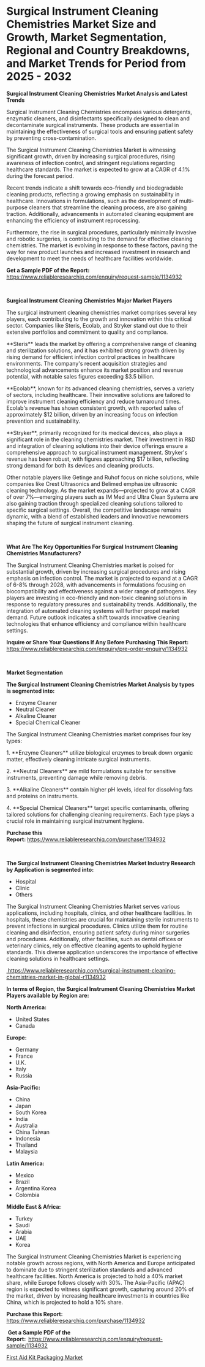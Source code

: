 <p><h1>Surgical Instrument Cleaning Chemistries Market Size and Growth, Market Segmentation, Regional and Country Breakdowns, and Market Trends for Period from 2025 -  2032</h1></p><p><strong>Surgical Instrument Cleaning Chemistries Market Analysis and Latest Trends</strong></p>
<p><p>Surgical Instrument Cleaning Chemistries encompass various detergents, enzymatic cleaners, and disinfectants specifically designed to clean and decontaminate surgical instruments. These products are essential in maintaining the effectiveness of surgical tools and ensuring patient safety by preventing cross-contamination.</p><p>The Surgical Instrument Cleaning Chemistries Market is witnessing significant growth, driven by increasing surgical procedures, rising awareness of infection control, and stringent regulations regarding healthcare standards. The market is expected to grow at a CAGR of 4.1% during the forecast period. </p><p>Recent trends indicate a shift towards eco-friendly and biodegradable cleaning products, reflecting a growing emphasis on sustainability in healthcare. Innovations in formulations, such as the development of multi-purpose cleaners that streamline the cleaning process, are also gaining traction. Additionally, advancements in automated cleaning equipment are enhancing the efficiency of instrument reprocessing.</p><p>Furthermore, the rise in surgical procedures, particularly minimally invasive and robotic surgeries, is contributing to the demand for effective cleaning chemistries. The market is evolving in response to these factors, paving the way for new product launches and increased investment in research and development to meet the needs of healthcare facilities worldwide.</p></p>
<p><strong>Get a Sample PDF of the Report:&nbsp;</strong> <a href="https://www.reliableresearchiq.com/enquiry/request-sample/1134932?utm_campaign=2313&utm_medium=2&utm_source=Github&utm_content=ia&utm_term=04042025&utm_id=surgical-instrument-cleaning-chemistries">https://www.reliableresearchiq.com/enquiry/request-sample/1134932</a></p>
<p>&nbsp;</p>
<p><strong>Surgical Instrument Cleaning Chemistries Major Market Players</strong></p>
<p><p>The surgical instrument cleaning chemistries market comprises several key players, each contributing to the growth and innovation within this critical sector. Companies like Steris, Ecolab, and Stryker stand out due to their extensive portfolios and commitment to quality and compliance.</p><p>**Steris** leads the market by offering a comprehensive range of cleaning and sterilization solutions, and it has exhibited strong growth driven by rising demand for efficient infection control practices in healthcare environments. The company's recent acquisition strategies and technological advancements enhance its market position and revenue potential, with notable sales figures exceeding $3.5 billion.</p><p>**Ecolab**, known for its advanced cleaning chemistries, serves a variety of sectors, including healthcare. Their innovative solutions are tailored to improve instrument cleaning efficiency and reduce turnaround times. Ecolab's revenue has shown consistent growth, with reported sales of approximately $12 billion, driven by an increasing focus on infection prevention and sustainability.</p><p>**Stryker**, primarily recognized for its medical devices, also plays a significant role in the cleaning chemistries market. Their investment in R&D and integration of cleaning solutions into their device offerings ensure a comprehensive approach to surgical instrument management. Stryker's revenue has been robust, with figures approaching $17 billion, reflecting strong demand for both its devices and cleaning products.</p><p>Other notable players like Getinge and Ruhof focus on niche solutions, while companies like Crest Ultrasonics and Belimed emphasize ultrasonic cleaning technology. As the market expands—projected to grow at a CAGR of over 7%—emerging players such as IM Med and Ultra Clean Systems are also gaining traction through specialized cleaning solutions tailored to specific surgical settings. Overall, the competitive landscape remains dynamic, with a blend of established leaders and innovative newcomers shaping the future of surgical instrument cleaning.</p></p>
<p>&nbsp;</p>
<p><strong>What Are The Key Opportunities For Surgical Instrument Cleaning Chemistries Manufacturers?</strong></p>
<p><p>The Surgical Instrument Cleaning Chemistries market is poised for substantial growth, driven by increasing surgical procedures and rising emphasis on infection control. The market is projected to expand at a CAGR of 6-8% through 2028, with advancements in formulations focusing on biocompatibility and effectiveness against a wider range of pathogens. Key players are investing in eco-friendly and non-toxic cleaning solutions in response to regulatory pressures and sustainability trends. Additionally, the integration of automated cleaning systems will further propel market demand. Future outlook indicates a shift towards innovative cleaning technologies that enhance efficiency and compliance within healthcare settings.</p></p>
<p><strong>Inquire or Share Your Questions If Any Before Purchasing This Report:</strong> <a href="https://www.reliableresearchiq.com/enquiry/pre-order-enquiry/1134932?utm_campaign=2313&utm_medium=2&utm_source=Github&utm_content=ia&utm_term=04042025&utm_id=surgical-instrument-cleaning-chemistries">https://www.reliableresearchiq.com/enquiry/pre-order-enquiry/1134932</a></p>
<p>&nbsp;</p>
<p><strong>Market Segmentation</strong></p>
<p><strong>The Surgical Instrument Cleaning Chemistries Market Analysis by types is segmented into:</strong></p>
<p><ul><li>Enzyme Cleaner</li><li>Neutral Cleaner</li><li>Alkaline Cleaner</li><li>Special Chemical Cleaner</li></ul></p>
<p><p>The Surgical Instrument Cleaning Chemistries market comprises four key types: </p><p>1. **Enzyme Cleaners** utilize biological enzymes to break down organic matter, effectively cleaning intricate surgical instruments. </p><p>2. **Neutral Cleaners** are mild formulations suitable for sensitive instruments, preventing damage while removing debris. </p><p>3. **Alkaline Cleaners** contain higher pH levels, ideal for dissolving fats and proteins on instruments. </p><p>4. **Special Chemical Cleaners** target specific contaminants, offering tailored solutions for challenging cleaning requirements. Each type plays a crucial role in maintaining surgical instrument hygiene.</p></p>
<p><strong>Purchase this Report:&nbsp;</strong><a href="https://www.reliableresearchiq.com/purchase/1134932?utm_campaign=2313&utm_medium=2&utm_source=Github&utm_content=ia&utm_term=04042025&utm_id=surgical-instrument-cleaning-chemistries">https://www.reliableresearchiq.com/purchase/1134932</a></p>
<p>&nbsp;</p>
<p><strong>The Surgical Instrument Cleaning Chemistries Market Industry Research by Application is segmented into:</strong></p>
<p><ul><li>Hospital</li><li>Clinic</li><li>Others</li></ul></p>
<p><p>The Surgical Instrument Cleaning Chemistries Market serves various applications, including hospitals, clinics, and other healthcare facilities. In hospitals, these chemistries are crucial for maintaining sterile instruments to prevent infections in surgical procedures. Clinics utilize them for routine cleaning and disinfection, ensuring patient safety during minor surgeries and procedures. Additionally, other facilities, such as dental offices or veterinary clinics, rely on effective cleaning agents to uphold hygiene standards. This diverse application underscores the importance of effective cleaning solutions in healthcare settings.</p></p>
<p><a href="https://www.reliableresearchiq.com/surgical-instrument-cleaning-chemistries-market-in-global-r1134932?utm_campaign=2313&utm_medium=2&utm_source=Github&utm_content=ia&utm_term=04042025&utm_id=surgical-instrument-cleaning-chemistries">&nbsp;https://www.reliableresearchiq.com/surgical-instrument-cleaning-chemistries-market-in-global-r1134932</a></p>
<p><strong>In terms of Region, the Surgical Instrument Cleaning Chemistries Market Players available by Region are:</strong></p>
<p>
    <p> <strong> North America: </strong>
        <ul>
            <li>United States</li>
            <li>Canada</li>
        </ul>
        </p> 
    <p> <strong> Europe: </strong>
        <ul>
            <li>Germany</li>
            <li>France</li>
            <li>U.K.</li>
            <li>Italy</li>
            <li>Russia</li>
        </ul>
        </p> 
    <p> <strong> Asia-Pacific: </strong>
        <ul>
            <li>China</li>
            <li>Japan</li>
            <li>South Korea</li>
            <li>India</li>
            <li>Australia</li>
            <li>China Taiwan</li>
            <li>Indonesia</li>
            <li>Thailand</li>
            <li>Malaysia</li>
        </ul>
        </p> 
    <p> <strong> Latin America: </strong>
        <ul>
            <li>Mexico</li>
            <li>Brazil</li>
            <li>Argentina Korea</li>
            <li>Colombia</li>
        </ul>
        </p> 
    <p> <strong> Middle East & Africa: </strong>
        <ul>
            <li>Turkey</li>
            <li>Saudi</li>
            <li>Arabia</li>
            <li>UAE</li>
            <li>Korea</li>
        </ul>
    </p>
    </p>
<p><p>The Surgical Instrument Cleaning Chemistries Market is experiencing notable growth across regions, with North America and Europe anticipated to dominate due to stringent sterilization standards and advanced healthcare facilities. North America is projected to hold a 40% market share, while Europe follows closely with 30%. The Asia-Pacific (APAC) region is expected to witness significant growth, capturing around 20% of the market, driven by increasing healthcare investments in countries like China, which is projected to hold a 10% share.</p></p>
<p><strong>Purchase this Report: </strong><a href="https://www.reliableresearchiq.com/purchase/1134932?utm_campaign=2313&utm_medium=2&utm_source=Github&utm_content=ia&utm_term=04042025&utm_id=surgical-instrument-cleaning-chemistries">https://www.reliableresearchiq.com/purchase/1134932</a></p>
<p>&nbsp;<strong>Get a Sample PDF of the Report:&nbsp;&nbsp;</strong><a href="https://www.reliableresearchiq.com/enquiry/request-sample/1134932?utm_campaign=2313&utm_medium=2&utm_source=Github&utm_content=ia&utm_term=04042025&utm_id=surgical-instrument-cleaning-chemistries">https://www.reliableresearchiq.com/enquiry/request-sample/1134932</a></p>
<p><strong></strong></p>
<p><p><a href="https://github.com/klindsey95/Market-Research-Report-List-1/blob/main/first-aid-kit-packaging-market.md?utm_campaign=2313&utm_medium=2&utm_source=Github&utm_content=ia&utm_term=04042025&utm_id=surgical-instrument-cleaning-chemistries">First Aid Kit Packaging Market</a></p></p>